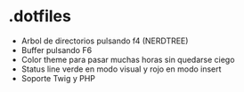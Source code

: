 .dotfiles
=========

* Arbol de directorios pulsando f4 (NERDTREE)
* Buffer pulsando F6
* Color theme para pasar muchas horas sin quedarse ciego
* Status line verde en modo visual y rojo en modo insert
* Soporte Twig y PHP